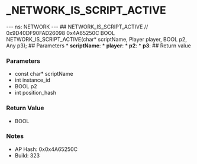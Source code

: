 # _NETWORK_IS_SCRIPT_ACTIVE

--- ns: NETWORK --- ## NETWORK_IS_SCRIPT_ACTIVE  // 0x9D40DF90FAD26098 0x4A65250C BOOL NETWORK_IS_SCRIPT_ACTIVE(char* scriptName, Player player, BOOL p2, Any p3);   ## Parameters * **scriptName**: * **player**: * **p2**: * **p3**:  ## Return value

### Parameters
* const char* scriptName
* int instance_id
* BOOL p2
* int position_hash

### Return Value
* BOOL

### Notes
* AP Hash: 0x0x4A65250C
* Build: 323

